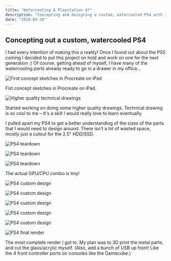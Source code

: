 ```yaml
---
title: "Watercooling A Playstation 4?"
description: "Concepting and designing a custom, watercooled PS4 with 3D printing and custom chassis design."
date: "2019-03-19"
---
```


## Concepting out a custom, watercooled PS4

I had every intention of making this a reality! Once I found out about the PS5 coming I decided to put this project on hold and work on one for the next generation :) Of course, getting ahead of myself, I have many of the watercooling parts already ready to go in a drawer in my office...

![First concept sketches in Procreate on iPad](./sketch-1.png)

Fist concept sketches in Procreate on iPad.

![Higher quality technical drawings](./sketch-2.png)

Started working on doing some higher quality drawings. Technical drawing is so cool to me – It's a skill I would really love to learn eventually.

I pulled apart my PS4 to get a better understanding of the sizes of the parts that I would need to design around. There isn't a lot of wasted space, mostly just a cutout for the 2.5" HDD/SSD.

![PS4 teardown](./teardown-1.jpeg)

![PS4 teardown](./teardown-2.jpeg)

![PS4 teardown](./teardown-3.jpeg)

The actual GPU/CPU combo is tiny!

![PS4 custom design](./design-1.png)

![PS4 custom design](./design-2.png)

![PS4 custom design](./design-3.png)

![PS4 custom design](./design-4.png)

![PS4 custom design](./design-5.png)

![PS4 final render](./final-render.jpeg)

The most complete render I got to. My plan was to 3D print the metal parts, and cut the glass/acrylic myself. (Also, add a bunch of USB up front! Like the 4 front controller ports on consoles like the Gamecube.)